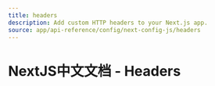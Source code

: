 ```yaml
---
title: headers
description: Add custom HTTP headers to your Next.js app.
source: app/api-reference/config/next-config-js/headers
---
```


# NextJS中文文档 - Headers
